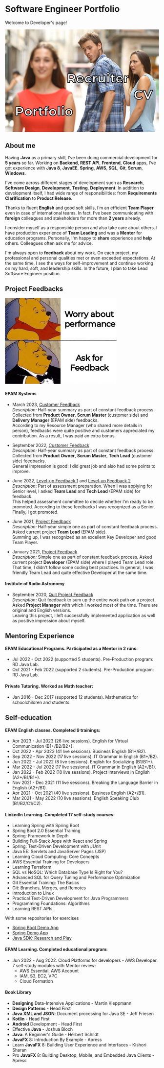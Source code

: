 # Software Engineer Portfolio
Welcome to Developer's page!

![meme](resources/Meme-Recruiter-CV-Protfolio.PNG)

## About me

Having **Java** as a primary skill, I‘ve been doing commercial development for **5 years** so far.
Working on **Backend**, **REST API**, **Frontend**, **Cloud** apps, 
I‘ve got experience with **Java 8**, **JavaEE**, **Spring**, **AWS**, **SQL**, **Git**, **Scrum**, **Windows**.

I've come across different stages of development such as **Research**, **Software Design**, **Development**, **Testing**, **Deployment**. 
In addition to development itself, I had wide range of responsibilities: 
from **Requirements Clarification** to **Product Release**.

Thanks to fluent **English** and good soft skills, I‘m an efficient **Team Player** even in case of international teams. 
In fact, I’ve been communicating with **foreign** colleagues and stakeholders for more than **2 years** already.

I consider myself as a responsible person and also take care about others.
I have production experience of **Team Leading**  and was a **Mentor** for education programs.
Personally, I'm happy to **share** experience and **help** others. Colleagues often ask me for advice.

I'm always open to **feedback** about my work. 
On each project, my professional and personal qualities met or even exceeded expectations.
At the same time, I see the ways for self-improvement and continue working on my hard, soft, and leadership skills. 
In the future, I plan to take Lead Software Engineer position

## Project Feedbacks

![meme](resources/Meme-Feedback.jpg)

#### EPAM Systems
  - March 2023, [Customer Feedback](feedbacks/2023-March-EPAM-Summary-Feedback-from-Customers.PNG)
    <br>*Description:* Half-year summary as part of constant feedback process. 
    Collected from **Product Owner**, **Scrum Master** (customer side) and **Delivery Manager** (EPAM side) feedbacks.
    <br>According to my Resource Manager (who shared more details in person), 
    feedbacks were quite positive and customers appreciated my contribution. 
    As a result, I was paid an extra bonus.
  
  - September 2022, [Customer Feedback](feedbacks/2022-September-EPAM-Summary-Feedback-from-Customers.PNG)
    <br>*Description:* Half-year summary as part of constant feedback process.
    Collected from **Product Owner**, **Scrum Master**, **Tech Lead** (customer side) feedbacks.
    <br>General impression is good: I did great job and also had some points to improve.
  
  - June 2022, [Level-up Feedback 1](feedbacks/2022-EPAM-LevelUp-Feedback-from-TeamLead.PNG) 
    and [Level-up Feedback 2](feedbacks/2022-EPAM-LevelUp-Feedback-from-TechLead.PNG)
    <br>*Description*: Part of assessment preparation. When I was applying for Senior level, 
    I asked **Team Lead** and **Tech Lead** (EPAM side) for feedback.
    <br>This helped assessment committee to decide whether I'm ready to be promoted.
    According to these feedbacks I was recognized as a Senior. 
    Finally, I got promoted.

  - June 2021, [Project Feedback](feedbacks/2021-June-Simple-Project-Feedback-from-TeamLead.PNG)
    <br>*Description:* Half-year simple one as part of constant feedback process.
    Asked current project **Team Lead** (EPAM side).
    <br>Summing up, I was recognized as an excellent Key Developer and good Team Player.
  
  - January 2021, [Project Feedback](feedbacks/2021-January-Simple-Project-Feedback-from-Dev.PNG)
    <br>*Description:* Simple one as part of constant feedback process.
    Asked current project **Developer** (EPAM side) where I played Team Lead role.
    <br>That time, I didn't follow some coding best practices.
    In general, I was friendly Team Lead and quite effective Developer at the same time.

#### Institute of Radio Astronomy

  - September 2020, [Quit Project Feedback](feedbacks/2020-September-RINANU-Quit-Project-Feedback-from-ProjectManager.PNG)
    <br>*Description:* Quit feedback to sum up the entire work path on a project. 
    Asked **Project Manager** with which I worked most of the time.
    There are original and English versions.
    <br>Leaving this project, I left successfully implemented application as well as positive impression about myself.

## Mentoring Experience

#### EPAM Educational Programs. Participated as a Mentor in 2 runs:
- Jul 2022 - Oct 2022 (supported 5 students). Pre-Production program: RD Java Lab.
- Oct 2021 - Feb 2022 (supported 2 students). Pre-Production program: RD Java Lab. 

#### Private Tutoring. Worked as Math teacher:
- Jan 2016 - Dec 2017 (supported 12 students). Mathematics for schoolchildren and students.

## Self-education

#### EPAM English classes. Completed 9 trainings:
  - Apr 2023 - Jul 2023 (26 live sessions). English for Virtual Communication (B1+/B2/B2+).
  - Oct 2022 - Apr 2023 (41 live sessions). Business English (B1+/B2).
  - Sep 2022 - Nov 2022 (17 live sessions). IT Grammar in English (B1+/B2).
  - Jun 2022 - Jul 2022 (8 live sessions). English for Socializing (B1/B1+).
  - Mar 2022 - Jul 2022 (17 live sessions). IT Grammar in English (A2+/B1).
  - Jan 2022 - Feb 2022 (10 live sessions). Project Interviews in English (A2+/B1/B1+).
  - Nov 2021 - Dec 2021 (11 live sessions). Breaking the Language Barrier in English (A2+/B1).
  - Apr 2021 - Oct 2021 (40 live sessions). Business English (A2+/B1).
  - Mar 2021 - May 2022 (10 live sessions). English Speaking Club (B1/B2/C1/C2).

#### LinkedIn Learning. Completed 17 self-study courses:

  - Learning Spring with Spring Boot
  - Spring Boot 2.0 Essential Training
  - Spring: Framework in Depth
  - Building Full-Stack Apps with React and Spring
  - Spring: Test-Driven Development with JUnit
  - Java EE: Servlets and JavaServer Pages (JSP)
  - Learning Cloud Computing: Core Concepts
  - AWS Essential Training for Developers 
  - Learning Terraform 
  - SQL vs NoSQL: Which Database Type Is Right for You?
  - Advanced SQL for Query Tuning and Performance Optimization
  - Git Essential Training: The Basics
  - Git: Branches, Merges, and Remotes
  - Introduction to Linux
  - Practical Test-Driven Development for Java Programmers
  - Programming Foundations: Algorithms
  - Learning REST APIs
  
  With some repositories for exercises
  - [Spring Boot Demo App](https://github.com/Yevhen-Tkachenko-1/Spring-Boot-Demo-Application)
  - [Spring Demo App](https://github.com/Yevhen-Tkachenko-1/Spring-Demo-Application)
  - [Java SDK: Research and Play](https://github.com/Yevhen-Tkachenko-1/Java-SDK-Research-and-Play)

#### EPAM Learning. Completed educational program:
- Jun 2022 - Aug 2022. Cloud Platforms for developers - AWS Developer.
  <br>7 self-study modules with Mentor review:
    - AWS Essential, AWS Account
    - IAM, S3, EC2, VPC
    - Cloud Formation

#### Book Library
- **Designing** Data-Intensive Applications - Martin Kleppmann
- **Design Patterns** - Head First 
- **Java XML and JSON**: Document processing for Java SE - Jeff Friesen
- **Kotlin** - Head First
- **Android** Development - Head First
- Effective **Java** - Joshua Bloch
- **Java**: A Beginner's Guide - Herbert Schildt
- **JavaFX** 8: Introduction By Example - Apress
- Learn **JavaFX** 8: Building User Experience and Interfaces - Kishori Sharan
- Pro **JavaFX** 8: Building Desktop, Mobile, and Embedded Java Clients - Apress


